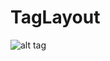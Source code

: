 # TagLayout
![alt tag](https://github.com/emotionfxxk/TagLayout/blob/master/taglayout.jpg?raw=true)
